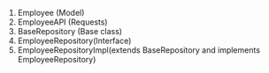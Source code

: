 1. Employee (Model)
2. EmployeeAPI (Requests)
3. BaseRepository (Base class)
4. EmployeeRepository(Interface)
5. EmployeeRepositoryImpl(extends BaseRepository and implements EmployeeRepository)